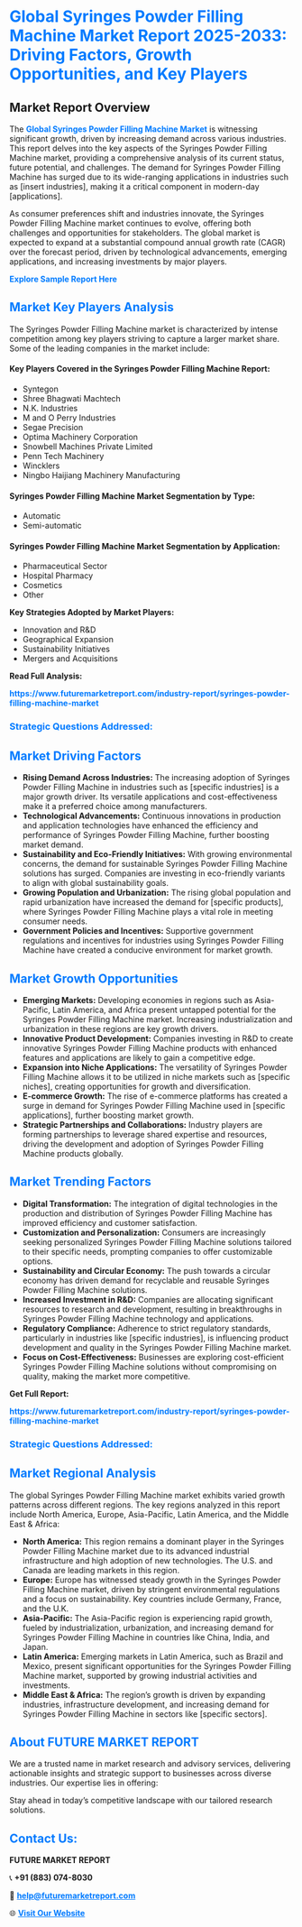 <h1 style="color: #007BFF;">Global Syringes Powder Filling Machine Market Report 2025-2033: Driving Factors, Growth Opportunities, and Key Players</h1>

<section id="overview">
<h2>Market Report Overview</h2>
<p>The <a href="https://www.futuremarketreport.com/industry-report/syringes-powder-filling-machine-market" style="color: #007BFF; text-decoration: none;"><strong>Global Syringes Powder Filling Machine Market</strong></a> is witnessing significant growth, driven by increasing demand across various industries. This report delves into the key aspects of the Syringes Powder Filling Machine market, providing a comprehensive analysis of its current status, future potential, and challenges. The demand for Syringes Powder Filling Machine has surged due to its wide-ranging applications in industries such as [insert industries], making it a critical component in modern-day [applications].</p>
<p>As consumer preferences shift and industries innovate, the Syringes Powder Filling Machine market continues to evolve, offering both challenges and opportunities for stakeholders. The global market is expected to expand at a substantial compound annual growth rate (CAGR) over the forecast period, driven by technological advancements, emerging applications, and increasing investments by major players.</p>
</section>

<section id="overview">
<p><a href="https://www.futuremarketreport.com/request-sample/reportId=78854" style="color: #007BFF; text-decoration: none;"><strong>Explore Sample Report Here</strong></a></p>
</section>

<section id="key-players">
<h2 style="color: #007BFF;">Market Key Players Analysis</h2>
<p>The Syringes Powder Filling Machine market is characterized by intense competition among key players striving to capture a larger market share. Some of the leading companies in the market include:</p>
<h4>Key Players Covered in the Syringes Powder Filling Machine Report:</h4>
<ul><li>Syntegon</li><li>Shree Bhagwati Machtech</li><li>N.K. Industries</li><li>M and O Perry Industries</li><li>Segae Precision</li><li>Optima Machinery Corporation</li><li>Snowbell Machines Private Limited</li><li>Penn Tech Machinery</li><li>Wincklers</li><li>Ningbo Haijiang Machinery Manufacturing</li></ul>
<h4>Syringes Powder Filling Machine Market Segmentation by Type:</h4>
<ul><li>Automatic</li><li>Semi-automatic</li></ul>

<h4>Syringes Powder Filling Machine Market Segmentation by Application:</h4>
<ul><li>Pharmaceutical Sector</li><li>Hospital Pharmacy</li><li>Cosmetics</li><li>Other</li></ul>
<p><strong>Key Strategies Adopted by Market Players:</strong></p>
<ul>
<li>Innovation and R&D</li>
<li>Geographical Expansion</li>
<li>Sustainability Initiatives</li>
<li>Mergers and Acquisitions</li>
</ul>
</section>

<section>
<p><strong>Read Full Analysis: </strong></p><a href="https://www.futuremarketreport.com/industry-report/syringes-powder-filling-machine-market" style="color: #007BFF; text-decoration: none;"><strong>https://www.futuremarketreport.com/industry-report/syringes-powder-filling-machine-market</strong></a>
<h3 style="color: #007BFF;">Strategic Questions Addressed:</h3>
</section>

<section id="driving-factors">
<h2 style="color: #007BFF;">Market Driving Factors</h2>
<ul>
<li><strong>Rising Demand Across Industries:</strong> The increasing adoption of Syringes Powder Filling Machine in industries such as [specific industries] is a major growth driver. Its versatile applications and cost-effectiveness make it a preferred choice among manufacturers.</li>
<li><strong>Technological Advancements:</strong> Continuous innovations in production and application technologies have enhanced the efficiency and performance of Syringes Powder Filling Machine, further boosting market demand.</li>
<li><strong>Sustainability and Eco-Friendly Initiatives:</strong> With growing environmental concerns, the demand for sustainable Syringes Powder Filling Machine solutions has surged. Companies are investing in eco-friendly variants to align with global sustainability goals.</li>
<li><strong>Growing Population and Urbanization:</strong> The rising global population and rapid urbanization have increased the demand for [specific products], where Syringes Powder Filling Machine plays a vital role in meeting consumer needs.</li>
<li><strong>Government Policies and Incentives:</strong> Supportive government regulations and incentives for industries using Syringes Powder Filling Machine have created a conducive environment for market growth.</li>
</ul>
</section>

<section id="growth-opportunities">
<h2 style="color: #007BFF;">Market Growth Opportunities</h2>
<ul>
<li><strong>Emerging Markets:</strong> Developing economies in regions such as Asia-Pacific, Latin America, and Africa present untapped potential for the Syringes Powder Filling Machine market. Increasing industrialization and urbanization in these regions are key growth drivers.</li>
<li><strong>Innovative Product Development:</strong> Companies investing in R&D to create innovative Syringes Powder Filling Machine products with enhanced features and applications are likely to gain a competitive edge.</li>
<li><strong>Expansion into Niche Applications:</strong> The versatility of Syringes Powder Filling Machine allows it to be utilized in niche markets such as [specific niches], creating opportunities for growth and diversification.</li>
<li><strong>E-commerce Growth:</strong> The rise of e-commerce platforms has created a surge in demand for Syringes Powder Filling Machine used in [specific applications], further boosting market growth.</li>
<li><strong>Strategic Partnerships and Collaborations:</strong> Industry players are forming partnerships to leverage shared expertise and resources, driving the development and adoption of Syringes Powder Filling Machine products globally.</li>
</ul>
</section>

<section id="trending-factors">
<h2 style="color: #007BFF;">Market Trending Factors</h2>
<ul>
<li><strong>Digital Transformation:</strong> The integration of digital technologies in the production and distribution of Syringes Powder Filling Machine has improved efficiency and customer satisfaction.</li>
<li><strong>Customization and Personalization:</strong> Consumers are increasingly seeking personalized Syringes Powder Filling Machine solutions tailored to their specific needs, prompting companies to offer customizable options.</li>
<li><strong>Sustainability and Circular Economy:</strong> The push towards a circular economy has driven demand for recyclable and reusable Syringes Powder Filling Machine solutions.</li>
<li><strong>Increased Investment in R&D:</strong> Companies are allocating significant resources to research and development, resulting in breakthroughs in Syringes Powder Filling Machine technology and applications.</li>
<li><strong>Regulatory Compliance:</strong> Adherence to strict regulatory standards, particularly in industries like [specific industries], is influencing product development and quality in the Syringes Powder Filling Machine market.</li>
<li><strong>Focus on Cost-Effectiveness:</strong> Businesses are exploring cost-efficient Syringes Powder Filling Machine solutions without compromising on quality, making the market more competitive.</li>
</ul>
</section>

<section>
<p><strong>Get Full Report: </strong></p><a href="https://www.futuremarketreport.com/industry-report/syringes-powder-filling-machine-market" style="color: #007BFF; text-decoration: none;"><strong>https://www.futuremarketreport.com/industry-report/syringes-powder-filling-machine-market</strong></a>
<h3 style="color: #007BFF;">Strategic Questions Addressed:</h3>
</section>


<section id="regional-analysis">
<h2 style="color: #007BFF;">Market Regional Analysis</h2>
<p>The global Syringes Powder Filling Machine market exhibits varied growth patterns across different regions. The key regions analyzed in this report include North America, Europe, Asia-Pacific, Latin America, and the Middle East & Africa:</p>
<ul>
<li><strong>North America:</strong> This region remains a dominant player in the Syringes Powder Filling Machine market due to its advanced industrial infrastructure and high adoption of new technologies. The U.S. and Canada are leading markets in this region.</li>
<li><strong>Europe:</strong> Europe has witnessed steady growth in the Syringes Powder Filling Machine market, driven by stringent environmental regulations and a focus on sustainability. Key countries include Germany, France, and the U.K.</li>
<li><strong>Asia-Pacific:</strong> The Asia-Pacific region is experiencing rapid growth, fueled by industrialization, urbanization, and increasing demand for Syringes Powder Filling Machine in countries like China, India, and Japan.</li>
<li><strong>Latin America:</strong> Emerging markets in Latin America, such as Brazil and Mexico, present significant opportunities for the Syringes Powder Filling Machine market, supported by growing industrial activities and investments.</li>
<li><strong>Middle East & Africa:</strong> The region’s growth is driven by expanding industries, infrastructure development, and increasing demand for Syringes Powder Filling Machine in sectors like [specific sectors].</li>
</ul>
</section>

<footer>
<h2 style="color: #007BFF;">About FUTURE MARKET REPORT</h2>
<p>We are a trusted name in market research and advisory services, delivering actionable insights and strategic support to businesses across diverse industries. Our expertise lies in offering:</p>

<p>Stay ahead in today’s competitive landscape with our tailored research solutions.</p>

<h2 style="color: #007BFF;">Contact Us:</h2>
<p><strong>FUTURE MARKET REPORT</strong></p>
<p>📞 <strong>+91 (883) 074-8030</strong></p>
<p>📧 <strong><a href="mailto:help@futuremarketreport.com" style="color: #007BFF;">help@futuremarketreport.com</a></strong></p>
<p>🌐 <strong><a href="https://www.futuremarketreport.com/" style="color: #007BFF;">Visit Our Website</a></strong></p>
</footer>